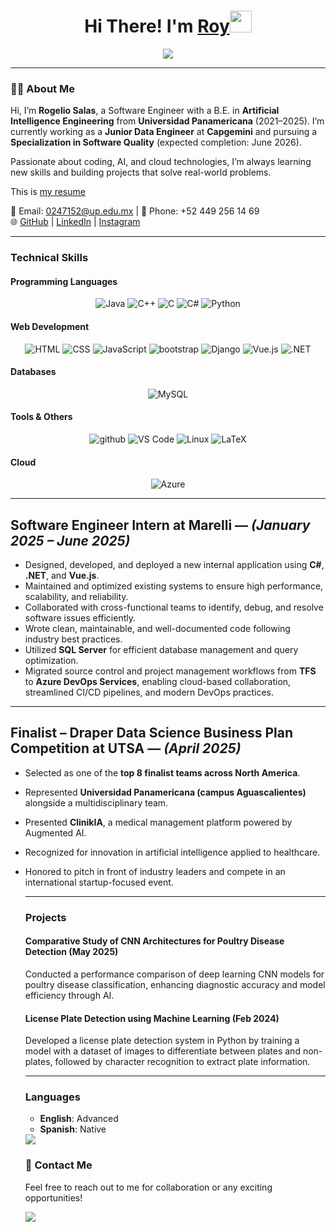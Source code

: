   <h1 align="center"><b>Hi There! I'm <a href="https://www.linkedin.com/in/rogelio-salas-vargas-565587304/" target="_blank">Roy</a></b><img src="https://media.giphy.com/media/hvRJCLFzcasrR4ia7z/giphy.gif" width="35"></h1>
  
  <p align="center">
    <img src="https://readme-typing-svg.herokuapp.com?font=Time+New+Roman&color=cyan&size=25&center=true&vCenter=true&width=600&height=100&lines=Bachelor's+degree+in+AI+Engineering;Passionate+about+Coding+and+Tech;Always+learning+and+growing!"&duration=3000">
  </p>
  
  ---
  
  ### 👨‍💻 About Me
  
Hi, I’m **Rogelio Salas**, a Software Engineer with a B.E. in **Artificial Intelligence Engineering** from **Universidad Panamericana** (2021–2025). I’m currently working as a **Junior Data Engineer** at **Capgemini** and pursuing a **Specialization in Software Quality** (expected completion: June 2026).

Passionate about coding, AI, and cloud technologies, I’m always learning new skills and building projects that solve real-world problems.
  
This is [my resume](https://drive.google.com/file/d/1lEo1TT_UxPc_ydE0VbKSghM3naiM0Qco/view?usp=sharing)

  
  📧 Email: 0247152@up.edu.mx | 📱 Phone: +52 449 256 14 69  
  🌐 [GitHub](https://github.com/ROYSAVAR) | [LinkedIn](https://www.linkedin.com/in/rogelio-salas-vargas-565587304/) | [Instagram](https://www.instagram.com/roy_savar/)
  
  ---
  
  ###  **Technical Skills**
  #### **Programming Languages**  
  <p align="center">
    <img src="https://skillicons.dev/icons?i=java" alt="Java" />
    <img src="https://skillicons.dev/icons?i=cpp" alt="C++" />
    <img src="https://skillicons.dev/icons?i=c" alt="C" />
    <img src="https://skillicons.dev/icons?i=cs" alt="C#" />
    <img src="https://skillicons.dev/icons?i=python" alt="Python" />
    
    
  </p>
  
  #### **Web Development**  
  <p align="center">
    <img src="https://skillicons.dev/icons?i=html" alt="HTML" />
    <img src="https://skillicons.dev/icons?i=css" alt="CSS" />
    <img src="https://skillicons.dev/icons?i=js" alt="JavaScript" />
    <img src="https://skillicons.dev/icons?i=bootstrap" alt="bootstrap" />
    <img src="https://skillicons.dev/icons?i=django" alt="Django" />
    <img src="https://skillicons.dev/icons?i=vue" alt="Vue.js" />
    <img src="https://skillicons.dev/icons?i=dotnet" alt=".NET" />

  </p>
  
  
  #### **Databases**  
  <p align="center">
    <img src="https://skillicons.dev/icons?i=mysql" alt="MySQL" />
    
  </p>
  
  #### **Tools & Others**  
  <p align="center">
    <img src="https://skillicons.dev/icons?i=github" alt="github" />
    <img src="https://skillicons.dev/icons?i=vscode" alt="VS Code" />
    <img src="https://skillicons.dev/icons?i=linux" alt="Linux" />
    <img src="https://skillicons.dev/icons?i=latex" alt="LaTeX" /> 
  </p>

  #### **Cloud**  
  <p align="center">
     <img src="https://skillicons.dev/icons?i=azure" alt="Azure" />
  </p>


 
  
  ---
  
## Software Engineer Intern at Marelli — *(January 2025 – June 2025)*

- Designed, developed, and deployed a new internal application using **C#**, **.NET**, and **Vue.js**.  
- Maintained and optimized existing systems to ensure high performance, scalability, and reliability.  
- Collaborated with cross-functional teams to identify, debug, and resolve software issues efficiently.  
- Wrote clean, maintainable, and well-documented code following industry best practices.  
- Utilized **SQL Server** for efficient database management and query optimization.  
- Migrated source control and project management workflows from **TFS** to **Azure DevOps Services**, enabling cloud-based collaboration, streamlined CI/CD pipelines, and modern DevOps practices.

---

## Finalist – Draper Data Science Business Plan Competition at UTSA — *(April 2025)*

- Selected as one of the **top 8 finalist teams across North America**.  
- Represented **Universidad Panamericana (campus Aguascalientes)** alongside a multidisciplinary team.  
- Presented **ClinikIA**, a medical management platform powered by Augmented AI.  
- Recognized for innovation in artificial intelligence applied to healthcare.  
- Honored to pitch in front of industry leaders and compete in an international startup-focused event.

  ---
  
  ###  **Projects**

    
  #### **Comparative Study of CNN Architectures for Poultry Disease Detection (May 2025)**  
  Conducted a performance comparison of deep learning CNN models for poultry disease classification, enhancing diagnostic accuracy and model efficiency through AI.
  
  #### **License Plate Detection using Machine Learning (Feb 2024)**  
  Developed a license plate detection system in Python by training a model with a dataset of images to differentiate between plates and non-plates, followed by character recognition to extract plate information.
  


  
  
  ---
  
  ###  **Languages**
  - **English**: Advanced  
  - **Spanish**: Native  
  
  <img src="https://user-images.githubusercontent.com/73097560/115834477-dbab4500-a447-11eb-908a-139a6edaec5c.gif">
  
  ### 🚀 **Contact Me**
  Feel free to reach out to me for collaboration or any exciting opportunities!
  
  <img src="https://user-images.githubusercontent.com/73097560/115834477-dbab4500-a447-11eb-908a-139a6edaec5c.gif">

